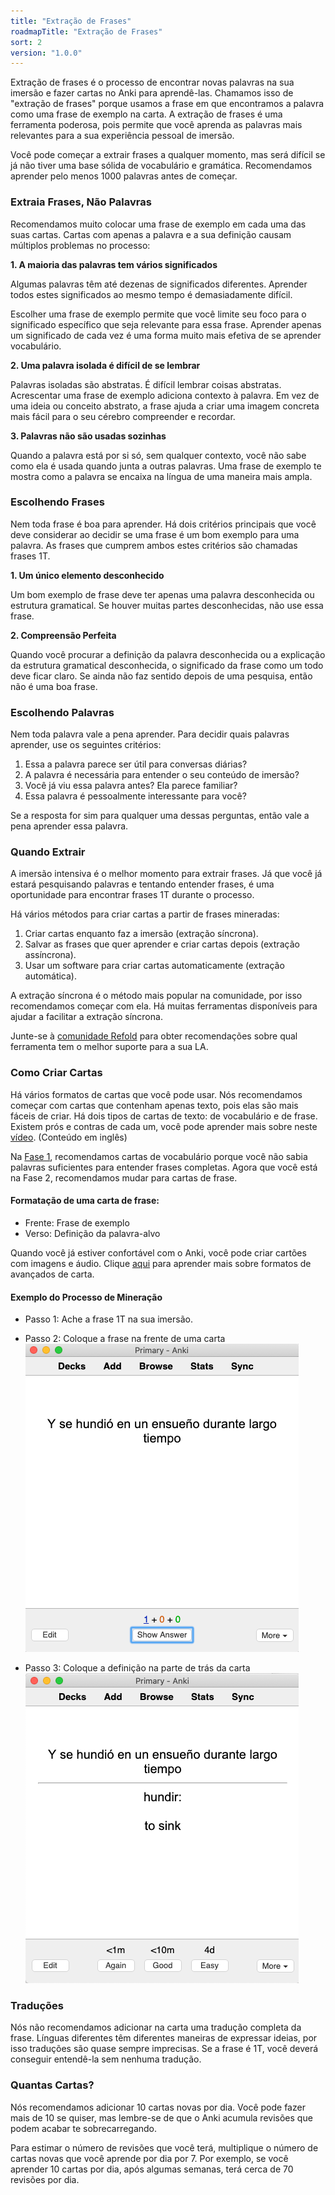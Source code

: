 ```yaml
---
title: "Extração de Frases"
roadmapTitle: "Extração de Frases"
sort: 2
version: "1.0.0"
---
```


Extração de frases é o processo de encontrar novas palavras na sua imersão e fazer cartas no Anki para aprendê-las. Chamamos isso de "extração de frases" porque usamos a frase em que encontramos a palavra como uma frase de exemplo na carta. A extração de frases é uma ferramenta poderosa, pois permite que você aprenda as palavras mais relevantes para a sua experiência pessoal de imersão.

Você pode começar a extrair frases a qualquer momento, mas será difícil se já não tiver uma base sólida de vocabulário e gramática. Recomendamos aprender pelo menos 1000 palavras antes de começar.

### Extraia Frases, Não Palavras

Recomendamos muito colocar uma frase de exemplo em cada uma das suas cartas. Cartas com apenas a palavra e a sua definição causam múltiplos problemas no processo:

**1. A maioria das palavras tem vários significados**

Algumas palavras têm até dezenas de significados diferentes. Aprender todos estes significados ao mesmo tempo é demasiadamente difícil.

Escolher uma frase de exemplo permite que você limite seu foco para o significado específico que seja relevante para essa frase. Aprender apenas um significado de cada vez é uma forma muito mais efetiva de se aprender vocabulário.

**2. Uma palavra isolada é difícil de se lembrar**

Palavras isoladas são abstratas. É difícil lembrar coisas abstratas. Acrescentar uma frase de exemplo adiciona contexto à palavra. Em vez de uma ideia ou conceito abstrato, a frase ajuda a criar uma imagem concreta mais fácil para o seu cérebro compreender e recordar.

**3. Palavras não são usadas sozinhas**

Quando a palavra está por si só, sem qualquer contexto, você não sabe como ela é usada quando junta a outras palavras. Uma frase de exemplo te mostra como a palavra se encaixa na língua de uma maneira mais ampla.

### Escolhendo Frases

Nem toda frase é boa para aprender. Há dois critérios principais que você deve considerar ao decidir se uma frase é um bom exemplo para uma palavra. As frases que cumprem ambos estes critérios são chamadas frases 1T.

**1. Um único elemento desconhecido**

Um bom exemplo de frase deve ter apenas uma palavra desconhecida ou estrutura gramatical. Se houver muitas partes desconhecidas, não use essa frase.

**2. Compreensão Perfeita**

Quando você procurar a definição da palavra desconhecida ou a explicação da estrutura gramatical desconhecida, o significado da frase como um todo deve ficar claro. Se ainda não faz sentido depois de uma pesquisa, então não é uma boa frase.

### Escolhendo Palavras

Nem toda palavra vale a pena aprender. Para decidir quais palavras aprender, use os seguintes critérios:

1. Essa a palavra parece ser útil para conversas diárias?
1. A palavra é necessária para entender o seu conteúdo de imersão?
1. Você já viu essa palavra antes? Ela parece familiar?
1. Essa palavra é pessoalmente interessante para você?

Se a resposta for sim para qualquer uma dessas perguntas, então vale a pena aprender essa palavra.

### Quando Extrair

A imersão intensiva é o melhor momento para extrair frases. Já que você já estará pesquisando palavras e tentando entender frases, é uma oportunidade para encontrar frases 1T durante o processo.

Há vários métodos para criar cartas a partir de frases mineradas:

1. Criar cartas enquanto faz a imersão (extração síncrona).
1. Salvar as frases que quer aprender e criar cartas depois (extração assíncrona).
1. Usar um software para criar cartas automaticamente (extração automática).

A extração síncrona é o método mais popular na comunidade, por isso recomendamos começar com ela. Há muitas ferramentas disponíveis para ajudar a facilitar a extração síncrona.

Junte-se à [comunidade Refold][join-link] para obter recomendações sobre qual ferramenta tem o melhor suporte para a sua LA.

### Como Criar Cartas

Há vários formatos de cartas que você pode usar. Nós recomendamos começar com cartas que contenham apenas texto, pois elas são mais fáceis de criar. Há dois tipos de cartas de texto: de vocabulário e de frase. Existem prós e contras de cada um, você pode aprender mais sobre neste [vídeo][vocab-vs-sentence-video]. (Conteúdo em inglês)

Na [Fase 1][vocabulary-cards], recomendamos cartas de vocabulário porque você não sabia palavras suficientes para entender frases completas. Agora que você está na Fase 2, recomendamos mudar para cartas de frase.

#### Formatação de uma carta de frase:

-   Frente: Frase de exemplo
-   Verso: Definição da palavra-alvo

Quando você já estiver confortável com o Anki, você pode criar cartões com imagens e áudio. Clique [aqui][advanced-mining] para aprender mais sobre formatos de avançados de carta.

#### Exemplo do Processo de Mineração

-   Passo 1: Ache a frase 1T na sua imersão.
-   Passo 2: Coloque a frase na frente de uma carta  ![](../../../images/sentence-card-front.png)

-   Passo 3: Coloque a definição na parte de trás da carta  ![](../../../images/sentence-card-back.png)

### Traduções

Nós não recomendamos adicionar na carta uma tradução completa da frase. Línguas diferentes têm diferentes maneiras de expressar ideias, por isso traduções são quase sempre imprecisas. Se a frase é 1T, você deverá conseguir entendê-la sem nenhuma tradução.

### Quantas Cartas?

Nós recomendamos adicionar 10 cartas novas por dia. Você pode fazer mais de 10 se quiser, mas lembre-se de que o Anki acumula revisões que podem acabar te sobrecarregando.

Para estimar o número de revisões que você terá, multiplique o número de cartas novas que você aprende por dia por 7. Por exemplo, se você aprender 10 cartas por dia, após algumas semanas, terá cerca de 70 revisões por dia.

[join-link]: /join
[vocab-vs-sentence-video]: https://www.youtube.com/watch?v=GLfmKWhLhjk
[advanced-mining]: /roadmap/stage-2/b/advanced-sentence-mining
[vocabulary-cards]: /simplified/stage-1/a/vocabulary#Creating-Your-Own-Deck
